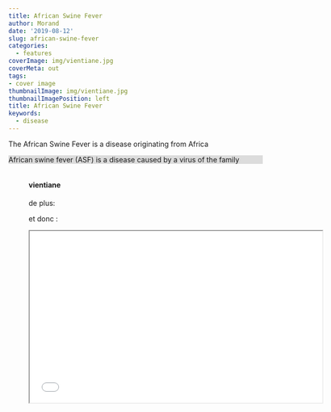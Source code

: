 ```yaml
---
title: African Swine Fever
author: Morand
date: '2019-08-12'
slug: african-swine-fever
categories:
  - features
coverImage: img/vientiane.jpg
coverMeta: out
tags:
- cover image
thumbnailImage: img/vientiane.jpg
thumbnailImagePosition: left
title: African Swine Fever
keywords:
  - disease
---
```


The African Swine Fever is a disease originating from Africa
<!--more-->

<p style="background-color:Gainsboro ;">
African swine fever (ASF) is a disease caused by a virus of the family
</p>

<figure>
  <img "img/vientiane.jpg"  />
  <figcaption>
      <h4>vientiane</h4>
  </figcaption>

de plus:


et donc :

<iframe src='/img/MapSuidae_blog.html' width="580" height="340">
</iframe>